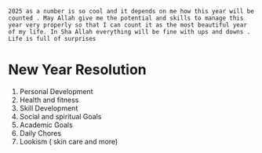 ```
2025 as a number is so cool and it depends on me how this year will be counted . May Allah give me the potential and skills to manage this year very properly so that I can count it as the most beautiful year of my life. In Sha Allah everything will be fine with ups and downs . Life is full of surprises  
```
# New Year Resolution # 
1. Personal Development  
2. Health and fitness 
3. Skill Development
4. Social and spiritual Goals
5. Academic Goals 
6. Daily Chores 
7. Lookism ( skin care and more)


